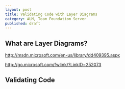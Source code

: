 ```yaml
---
layout: post
title: Validating Code with Layer Diagrams
category: ALM, Team Foundation Server
published: draft
---
```


## What are Layer Diagrams?


http://msdn.microsoft.com/en-us/library/dd409395.aspx

http://go.microsoft.com/fwlink/?LinkID=252073

## Validating Code
